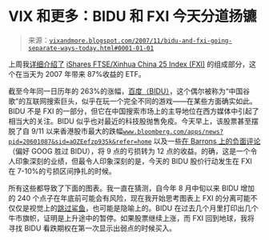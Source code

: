 <!--yml

category: 未分类

date: 2024-05-18 18:54:48

-->

# VIX 和更多：BIDU 和 FXI 今天分道扬镳

> 来源：[`vixandmore.blogspot.com/2007/11/bidu-and-fxi-going-separate-ways-today.html#0001-01-01`](http://vixandmore.blogspot.com/2007/11/bidu-and-fxi-going-separate-ways-today.html#0001-01-01)

上周我[详细介绍了](http://vixandmore.blogspot.com/2007/11/whats-in-fxi.html) [iShares FTSE/Xinhua China 25 Index (FXI)](http://www.ishares.com/fund_info/detail.jhtml?investorType=INDIV&symbol=FXI&qt=FXI&_requestid=41515) 的组成部分，这个在当天为 2007 年带来 87%收益的 ETF。

截至今年同一日历年的 263%的涨幅，[百度（BIDU）](http://finance.google.com/finance?q=bidu)，这个偶尔被称为“中国谷歌”的互联网搜索巨头，似乎在玩一个完全不同的游戏——在某些方面确实如此。BIDU 不是 FXI 的一部分，但它在中国搜索市场上的主导地位在西方媒体中引起了相当大的关注。BIDU 似乎也对最近的科技股抛售免疫。今天早上，该股票甚至摆脱了自 9/11 以来香港股市最大的跌幅[`www.bloomberg.com/apps/news?pid=20601087&sid=aOZEefzp93Sk&refer=home`](http://www.bloomberg.com/apps/news?pid=20601087&sid=aOZEefzp93Sk&refer=home) 以及一些[在 Barrons 上的负面评论](http://www.thestreet.com/_yahoo/newsanalysis/stockpickr/10388244.html?cm_ven=YAHOO&cm_cat=FREE&cm_ite=NA)（偏好 GOOG 胜过 BIDU），将 9 点的亏损转为 12 点的收益。的确，这是一个令人印象深刻的业绩，但最令人印象深刻的是，今天的 BIDU 股价行动发生在 FXI 在 7-10%的亏损区间挣扎的时候。

所有这些都导致了下面的图表。我一直在猜测，自今年 8 月中旬以来 BIDU 增加的 240 个点子在年底前可能会有风险，现在我开始思考图表上 FXI 的分离可能不仅仅是视觉上的[跳过鲨鱼](http://www.jumptheshark.com/index.jspa)，也可能是隐喻上的。BIDU 在过去几个月里打印出几个牛市旗帜，证明是上升途中的暂停。如果股票继续上涨，而 FXI 回到地球，我将寻找 BIDU 看跌期权在第一次显示出弱点的时候买入。
